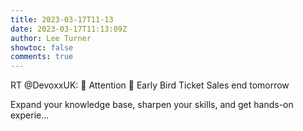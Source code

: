 ```yaml
---
title: 2023-03-17T11-13
date: 2023-03-17T11:13:09Z
author: Lee Turner
showtoc: false
comments: true
---
```


RT @DevoxxUK: 📣 Attention 📣 Early Bird Ticket Sales end tomorrow

Expand your knowledge base, sharpen your skills, and get hands-on experie…

